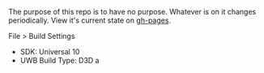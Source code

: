 The purpose of this repo is to have no purpose.  Whatever is on it changes periodically.  View it's current state on [gh-pages](http://kevbost.github.io/cider).

File > Build Settings


* SDK: Universal 10
* UWB Build Type: D3D
a